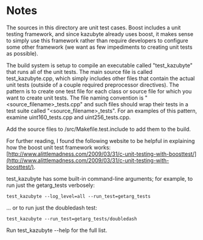 # Notes
The sources in this directory are unit test cases.  Boost includes a
unit testing framework, and since kazubyte already uses boost, it makes
sense to simply use this framework rather than require developers to
configure some other framework (we want as few impediments to creating
unit tests as possible).

The build system is setup to compile an executable called "test_kazubyte"
that runs all of the unit tests.  The main source file is called
test_kazubyte.cpp, which simply includes other files that contain the
actual unit tests (outside of a couple required preprocessor
directives).  The pattern is to create one test file for each class or
source file for which you want to create unit tests.  The file naming
convention is "<source_filename>_tests.cpp" and such files should wrap
their tests in a test suite called "<source_filename>_tests".  For an
examples of this pattern, examine uint160_tests.cpp and
uint256_tests.cpp.

Add the source files to /src/Makefile.test.include to add them to the build.

For further reading, I found the following website to be helpful in
explaining how the boost unit test framework works:
[http://www.alittlemadness.com/2009/03/31/c-unit-testing-with-boosttest/](http://www.alittlemadness.com/2009/03/31/c-unit-testing-with-boosttest/).

test_kazubyte has some built-in command-line arguments; for
example, to run just the getarg_tests verbosely:

    test_kazubyte --log_level=all --run_test=getarg_tests

... or to run just the doubledash test:

    test_kazubyte --run_test=getarg_tests/doubledash

Run  test_kazubyte --help   for the full list.

